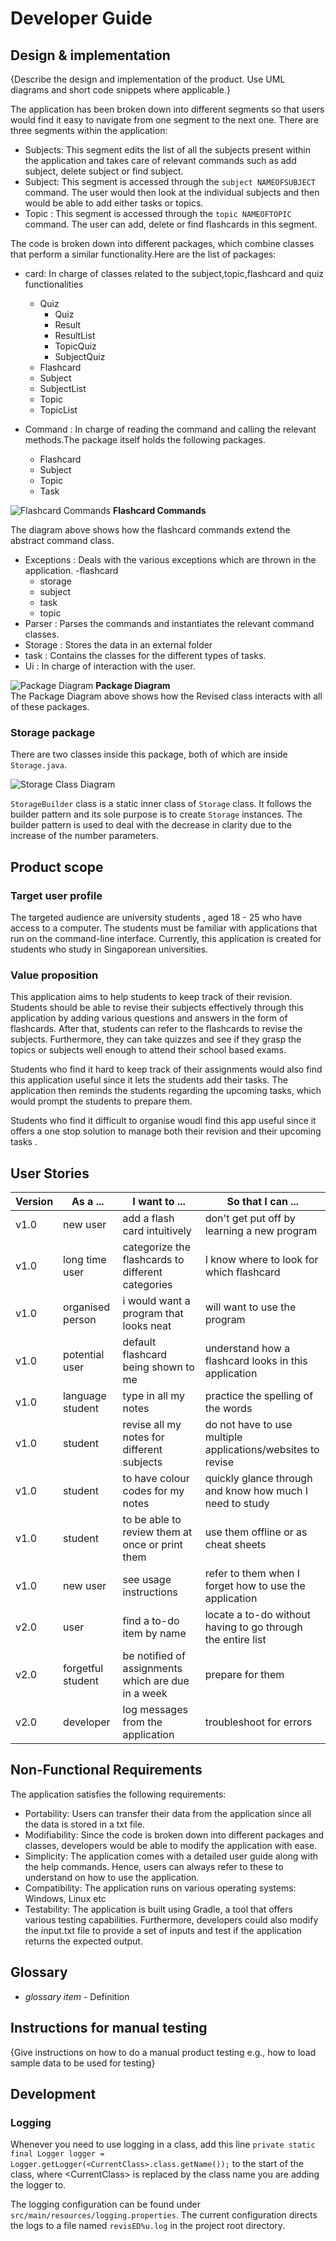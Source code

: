 # Developer Guide

## Design & implementation

{Describe the design and implementation of the product. Use UML diagrams and short code snippets where applicable.}

The application has been broken down into different segments so that users would find it easy to navigate from one
segment to the next one. There are three segments within the application:
* Subjects: This segment edits the list of all the subjects present within the application and takes care of relevant
commands such as add subject, delete subject or find subject.
* Subject: This segment is accessed through the `subject NAMEOFSUBJECT` command. The user would then look at the individual 
subjects and then would be able to add either tasks or topics.
* Topic : This segment is accessed through the `topic NAMEOFTOPIC` command. The user can add, delete or find flashcards
in this segment.

The code is broken down into different packages, which combine classes that perform a similar functionality.Here
are the list of packages:
* card: In charge of classes related to the subject,topic,flashcard and quiz functionalities
    - Quiz
        * Quiz
        * Result
        * ResultList
        * TopicQuiz
        * SubjectQuiz
    - Flashcard
    - Subject
    - SubjectList
    - Topic
    - TopicList
    
* Command : In charge of reading the command and calling the relevant methods.The package itself holds
the following packages.
    - Flashcard
    - Subject
    - Topic
    - Task
    
![Flashcard Commands](https://user-images.githubusercontent.com/46095141/96748916-c9027580-13fc-11eb-8c5b-4266d750aa6f.png) 
**Flashcard Commands**

The diagram above shows how the flashcard commands extend the abstract command class.  
* Exceptions : Deals with the various exceptions which are thrown in the application.
    -flashcard
    - storage
    - subject
    - task
    - topic
* Parser : Parses the commands and instantiates the relevant command classes.
* Storage : Stores the data in an external folder
* task : Contains the classes for the different types of tasks.
* Ui : In charge of interaction with the user.

![Package Diagram](https://user-images.githubusercontent.com/46095141/96674190-c7a06100-139a-11eb-95e6-64bc2721e216.png)
**Package Diagram**<br>
The Package Diagram above shows how the Revised class interacts with all of these packages.

### Storage package
There are two classes inside this package, both of which are inside `Storage.java`.

![Storage Class Diagram](https://user-images.githubusercontent.com/15065550/96747993-8e4c0d80-13fb-11eb-8b28-9171daf23098.png)

`StorageBuilder` class is a static inner class of `Storage` class. It follows the builder pattern and its sole purpose
is to create `Storage` instances. The builder pattern is used to deal with the decrease in clarity due to the increase 
of the number parameters.

## Product scope


### Target user profile

The targeted audience are university students , aged 18 - 25 who have access to a computer. The students must be familiar
with applications that run on the command-line interface. Currently, this application is created for students who study in 
Singaporean universities.

### Value proposition


This application aims to help students to keep track of their revision. Students should be
able to revise their subjects effectively through this application by adding various questions
and answers in the form of flashcards. After that, students can refer to the flashcards to
revise the subjects. Furthermore, they can take quizzes and see if they grasp the topics or subjects well
enough to attend their school based exams.

Students who find it hard to keep track of their assignments would also find this application
useful since it lets the students add their tasks. The application then reminds the students
regarding the upcoming tasks, which would prompt the students to prepare them.

Students who find it difficult to organise woudl find this app useful since it
offers a one stop solution to manage both their revision and their upcoming tasks .
## User Stories

|Version| As a ... | I want to ... | So that I can ...|
|--------|----------|---------------|------------------|
|v1.0|new user| add a flash card intuitively|don't get put off by learning a new program |
|v1.0|long time user| categorize the flashcards to different categories|I know where to look for which flashcard|
|v1.0|organised person| i would want a program that looks neat| will want to use the program|
|v1.0|potential user| default flashcard being shown to me| understand how a flashcard looks in this application|
|v1.0|language student|type in all my notes|practice the spelling of the words|
|v1.0|student|revise all my notes for different subjects|do not have to use multiple applications/websites to revise|
|v1.0|student| to have colour codes for my notes|quickly glance through and know how much I need to study|
|v1.0|student|to be able to review them at once or print them|use them offline or as cheat sheets|
|v1.0|new user|see usage instructions|refer to them when I forget how to use the application|
|v2.0|user|find a to-do item by name|locate a to-do without having to go through the entire list|
|v2.0|forgetful student|be notified of assignments which are due in a week|prepare for them|
|v2.0|developer|log messages from the application|troubleshoot for errors|


## Non-Functional Requirements

The application satisfies the following requirements:
 * Portability: Users can transfer their data from the application since all the data is stored in a txt file.
 * Modifiability: Since the code is broken down into different packages and classes, developers would
 be able to modify the application with ease.
 * Simplicity: The application comes with a detailed user guide along with the help commands. Hence, users can always 
 refer to these to understand on how to use the application.
 * Compatibility: The application runs on various operating systems: Windows, Linux etc
 * Testability: The application is built using Gradle, a tool that offers various testing capabilities. Furthermore,
 developers could also modify the input.txt file to provide a set of inputs and test if the application returns the 
 expected output.

## Glossary

* *glossary item* - Definition

## Instructions for manual testing

{Give instructions on how to do a manual product testing e.g., how to load sample data to be used for testing}

## Development

### Logging
Whenever you need to use logging in a class, add this line 
`private static final Logger logger = Logger.getLogger(<CurrentClass>.class.getName());` to the start
of the class, where \<CurrentClass\> is replaced by the class name you are adding the logger to.

The logging configuration can be found under `src/main/resources/logging.properties`. The current configuration directs
the logs to a file named `revisED%u.log` in the project root directory. 